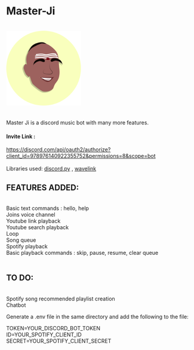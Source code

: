 
# Master-Ji 
<br /><img src="MasterJi.png" width="200"> <br />
<br /><br />Master Ji is a discord music bot with many more features. <br />
#### Invite Link : 
https://discord.com/api/oauth2/authorize?client_id=978976140922355752&permissions=8&scope=bot <br />
<br />Libraries used: 
<a href="https://discordpy.readthedocs.io/en/stable/">discord.py</a> ,
<a href="https://wavelink.readthedocs.io/en/latest/">wavelink</a>
## FEATURES ADDED: <br />
  <br />Basic text commands : hello, help <br />
  Joins voice channel <br />
  Youtube link playback <br />
  Youtube search playback <br />
  Loop <br />
  Song queue <br />
  Spotify playback <br />
  Basic playback commands : skip, pause, resume, clear queue <br /> <br />
## TO DO: <br /> 
  <br />
  Spotify song recommended playlist creation <br />
  Chatbot <br />
  
Generate a .env file in the same directory and add the following to the file: 

TOKEN=YOUR_DISCORD_BOT_TOKEN<br />
ID=YOUR_SPOTIFY_CLIENT_ID<br />
SECRET=YOUR_SPOTIFY_CLIENT_SECRET<br />
